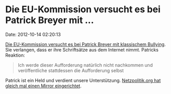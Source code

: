 Die EU-Kommission versucht es bei Patrick Breyer mit \...
=========================================================

Date: 2012-10-14 02:20:13

[Die EU-Kommission versucht es bei Patrick Breyer mit klassischem
Bullying](http://www.patrick-breyer.de/?p=22408). Sie verlangen, dass er
ihre Schriftsätze aus dem Internet nimmt. Patricks Reaktion:

> Ich werde dieser Aufforderung natürlich nicht nachkommen und
> veröffentliche stattdessen die Aufforderung selbst

Patrick ist ein Held und verdient unsere Unterstützung. [Netzpolitik.org
hat gleich mal einen Mirror
eingerichtet](http://netzpolitik.org/2012/klagedrohung-eu-kommission-will-dokumente-zur-vorratsdatenspeicherung-aus-dem-internet-entfernen/).
